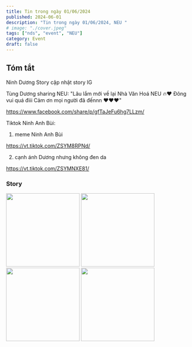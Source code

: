 ```yaml
---
title: Tin trong ngày 01/06/2024
published: 2024-06-01
description: "Tin trong ngày 01/06/2024, NEU "
# image: "./cover.jpeg"
tags: ["nds", "event", "NEU"]
category: Event
draft: false
---
```


## Tóm tắt

Ninh Dương Story cập nhật story IG

Tùng Dương sharing NEU: "Lâu lắm mới về lại Nhà Văn Hoá NEU 🔥❤️ Đông vui quá điii
Cảm ơn mọi người đã đếnnn ❤️❤️❤️"

https://www.facebook.com/share/p/gfTaJeFu6hg7LLzm/


Tiktok Ninh Anh Bùi: 

1. meme Ninh Anh Bùi

https://vt.tiktok.com/ZSYM8RPNd/

2. cạnh ánh Dương nhưng không đen da 

https://vt.tiktok.com/ZSYMNXE81/



### Story 

<img width="200" src="https://github.com/ninhduongsummary/ninhduongsummary/assets/174809384/207819cd-bf07-412e-91a0-dbd84d392b5b" />


<img width="200" src="https://github.com/ninhduongsummary/ninhduongsummary/assets/174809384/79af7225-9963-4bce-be91-2f7ecc7a7582" />

<img width="200" src="https://github.com/ninhduongsummary/ninhduongsummary/assets/174809384/f17fe842-5f03-47fa-97d1-5c31cd64f0e0" />

<img width="200" src="https://github.com/ninhduongsummary/ninhduongsummary/assets/174809384/b130077c-ccda-437d-8e0e-fe824dd75210" />



